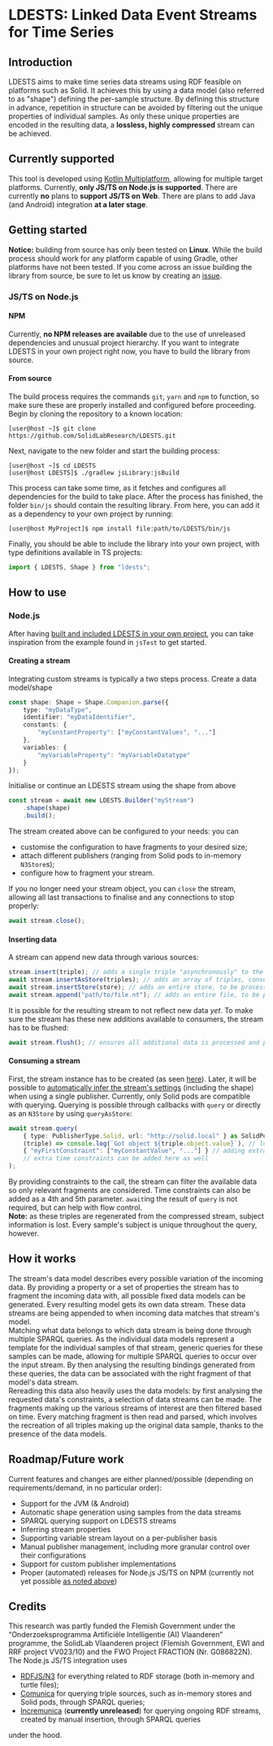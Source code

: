 # LDESTS: Linked Data Event Streams for Time Series
## Introduction
LDESTS aims to make time series data streams using RDF feasible on platforms such as Solid. It achieves this by using a data model (also referred to as "shape") defining the per-sample structure. By defining this structure in advance, repetition in structure can be avoided by filtering out the unique properties of individual samples. As only these unique properties are encoded in the resulting data, a **lossless, highly compressed** stream can be achieved.
## Currently supported
This tool is developed using [Kotlin Multiplatform](https://kotlinlang.org/docs/multiplatform.html), allowing for multiple target platforms. Currently, **only JS/TS on Node.js is supported**. There are currently **no** plans to **support JS/TS on Web**. There are plans to add Java (and Android) integration **at a later stage**.
## Getting started
**Notice:** building from source has only been tested on **Linux**. While the build process should work for any platform capable of using Gradle, other platforms have not been tested. If you come across an issue building the library from source, be sure to let us know by creating an [issue](https://github.com/SolidLabResearch/LDESTS/issues/new).
### JS/TS on Node.js
#### NPM
Currently, **no NPM releases are available** due to the use of unreleased dependencies and unusual project hierarchy. If you want to integrate LDESTS in your own project right now, you have to build the library from source.
#### From source
The build process requires the commands `git`, `yarn` and `npm` to function, so make sure these are properly installed and configured before proceeding.\
Begin by cloning the repository to a known location:

```
[user@host ~]$ git clone https://github.com/SolidLabResearch/LDESTS.git
```
Next, navigate to the new folder and start the building process:
```
[user@host ~]$ cd LDESTS
[user@host LDESTS]$ ./gradlew jsLibrary:jsBuild
```
This process can take some time, as it fetches and configures all dependencies for the build to take place. After the process has finished, the folder `bin/js` should contain the resulting library. From here, you can add it as a dependency to your own project by running:
```
[user@host MyProject]$ npm install file:path/to/LDESTS/bin/js
```
Finally, you should be able to include the library into your own project, with type definitions available in TS projects:
```ts
import { LDESTS, Shape } from "ldests";
```
## How to use
### Node.js
After having [built and included LDESTS in your own project](#jsts-on-nodejs), you can take inspiration from the example found in `jsTest` to get started.
#### Creating a stream
Integrating custom streams is typically a two steps process.
Create a data model/shape
```ts
const shape: Shape = Shape.Companion.parse({
    type: "myDataType",
    identifier: "myDataIdentifier",
    constants: {
        "myConstantProperty": ["myConstantValues", "..."]
    },
    variables: {
        "myVariableProperty": "myVariableDatatype"
    }
});
```
Initialise or continue an LDESTS stream using the shape from above
```ts
const stream = await new LDESTS.Builder("myStream")
    .shape(shape)
    .build();
```
The stream created above can be configured to your needs: you can
- customise the configuration to have fragments to your desired size;
- attach different publishers (ranging from Solid pods to in-memory `N3Store`s);
- configure how to fragment your stream.

If you no longer need your stream object, you can `close` the stream, allowing all last transactions to finalise and any connections to stop properly:
```ts
await stream.close();
```
#### Inserting data
A stream can append new data through various sources:
```ts
stream.insert(triple); // adds a single triple "asynchronously" to the input stream
await stream.insertAsStore(triples); // adds an array of triples, converted to a store to be processed as a whole, and `await`s until finished
await stream.insertStore(store); // adds an entire store, to be processed as a whole, and `await`s until finished
await stream.append("path/to/file.nt"); // adds an entire file, to be processed as a whole, and `await`s until finished
```
It is possible for the resulting stream to not reflect new data *yet*. To make sure the stream has these new additions available to consumers, the stream has to be flushed:
```ts
await stream.flush(); // ensures all additional data is processed and published before it returns
```
#### Consuming a stream
First, the stream instance has to be created (as seen [here](#creating-a-stream)). Later, it will be possible to [automatically infer the stream's settings](#roadmapfuture-work) (including the shape) when using a single publisher. Currently, only Solid pods are compatible with querying. Querying is possible through callbacks with `query` or directly as an `N3Store` by using `queryAsStore`:
```ts
await stream.query(
    { type: PublisherType.Solid, url: "http://solid.local" } as SolidPublisherConfig, // looks for "myStream" as defined above on "solid.local"
    (triple) => console.log(`Got object ${triple.object.value}`), // logging the received triple's objects
    { "myFirstConstraint": ["myConstantValue", "..."] } // adding extra constraints to the data
    // extra time constraints can be added here as well
);
```
By providing constraints to the call, the stream can filter the available data so only relevant fragments are considered. Time constraints can also be added as a 4th and 5th parameter. `await`ing the result of `query` is not required, but can help with flow control.\
**Note:** as these triples are regenerated from the compressed stream, subject information is lost. Every sample's subject is unique throughout the query, however.
## How it works
The stream's data model describes every possible variation of the incoming data. By providing a property or a set of properties the stream has to fragment the incoming data with, all possible fixed data models can be generated. Every resulting model gets its own data stream. These data streams are being appended to when incoming data matches that stream's model.\
Matching what data belongs to which data stream is being done through multiple SPARQL queries. As the individual data models represent a template for the individual samples of that stream, generic queries for these samples can be made, allowing for multiple SPARQL queries to occur over the input stream. By then analysing the resulting bindings generated from these queries, the data can be associated with the right fragment of that model's data stream.\
Rereading this data also heavily uses the data models: by first analysing the requested data's constraints, a selection of data streams can be made. The fragments making up the various streams of interest are then filtered based on time. Every matching fragment is then read and parsed, which involves the recreation of all triples making up the original data sample, thanks to the presence of the data models.
## Roadmap/Future work
Current features and changes are either planned/possible (depending on requirements/demand, in no particular order):
- Support for the JVM (& Android)
- Automatic shape generation using samples from the data streams
- SPARQL querying support on LDESTS streams
- Inferring stream properties
- Supporting variable stream layout on a per-publisher basis
- Manual publisher management, including more granular control over their configurations
- Support for custom publisher implementations
- Proper (automated) releases for Node.js JS/TS on NPM (currently not yet possible [as noted above](#npm))
## Credits
This research was partly funded the Flemish Government under the “Onderzoeksprogramma
Artificiële Intelligentie (AI) Vlaanderen” programme, the SolidLab Vlaanderen project (Flemish
Government, EWI and RRF project VV023/10) and the FWO Project FRACTION (Nr. G086822N).\
The Node.js JS/TS integration uses
- [RDFJS/N3](https://github.com/rdfjs/N3.js/) for everything related to RDF storage (both in-memory and turtle files);
- [Comunica](https://github.com/comunica/comunica/) for querying triple sources, such as in-memory stores and Solid pods, through SPARQL queries;
- [Incremunica](https://github.com/maartyman/incremunica/) (**currently unreleased**) for querying ongoing RDF streams, created by manual insertion, through SPARQL queries

under the hood.

